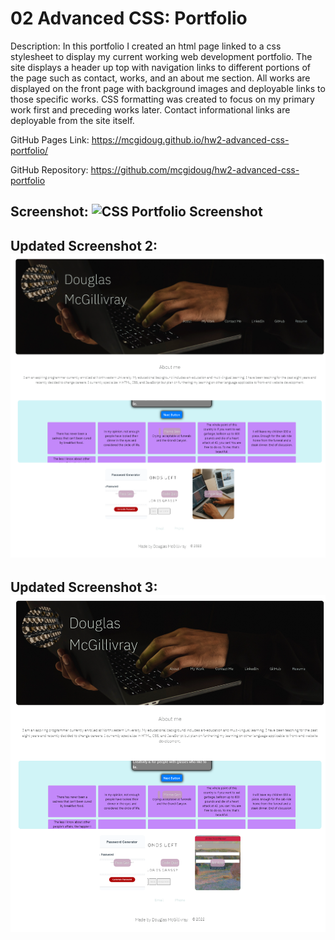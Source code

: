 # 02 Advanced CSS: Portfolio

Description: In this portfolio I created an html page linked to a css stylesheet to display my current working web development portfolio. The site displays a header up top with navigation links to different portions of the page such as contact, works, and an about me section. All works are displayed on the front page with background images and deployable links to those specific works. CSS formatting was created to focus on my primary work first and preceding works later. Contact informational links are deployable from the site itself.

GitHub Pages Link: https://mcgidoug.github.io/hw2-advanced-css-portfolio/

GitHub Repository: https://github.com/mcgidoug/hw2-advanced-css-portfolio

## Screenshot: ![CSS Portfolio Screenshot](./CSS%20Portfolio%20Screenshot.png)

## Updated Screenshot 2: ![Updated CSS Portfolio Screenshot](./updated-advanced-css-portfolio-screenshot.png)

## Updated Screenshot 3: ![Updated CSS Portfolio Screenshot](./updated-screenshot-3.png)
